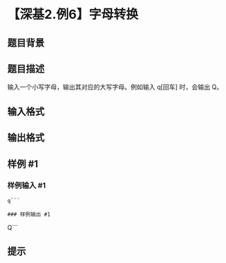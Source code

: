 # 【深基2.例6】字母转换

## 题目背景



## 题目描述

输入一个小写字母，输出其对应的大写字母。例如输入 q[回车] 时，会输出 Q。

## 输入格式



## 输出格式



## 样例 #1

### 样例输入 #1
```
q```

### 样例输出 #1

```
Q```

## 提示


